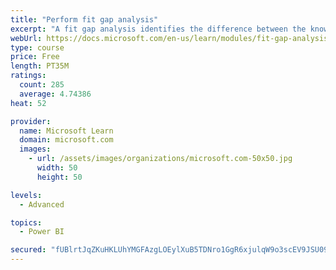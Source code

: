 ```yaml
---
title: "Perform fit gap analysis"
excerpt: "A fit gap analysis identifies the difference between the known requirements and the proposed or current solution. This module covers performing a fit gap analysis."
webUrl: https://docs.microsoft.com/en-us/learn/modules/fit-gap-analysis/
type: course
price: Free
length: PT35M
ratings:
  count: 285
  average: 4.74386
heat: 52

provider:
  name: Microsoft Learn
  domain: microsoft.com
  images:
    - url: /assets/images/organizations/microsoft.com-50x50.jpg
      width: 50
      height: 50

levels:
  - Advanced

topics:
  - Power BI

secured: "fUBlrtJqZKuHKLUhYMGFAzgLOEylXuB5TDNro1GgR6xjulqW9o3scEV9JSU09BLN0BkZ43wHnHkKWy/Al7tBdKyg35tmcYieck8LIge7VUjhQFFZjyHHvQSGo7AQ/1jHIfDYLKD+AHTjF6SzddRETUZgdJtZLidt3yAgsuXdG7pNJJp5lEJy90FW5LUrfkEbuBDbUl2Ezb2leIolrWLpHElA/PyAPugZoV6StfA7YBnFzK8SeOvEp+kB/01mT6X4FSGMMCKS3Eq67TOwwwUyvVxKp9DePd/EXilUIGSTryi+SvB4sn7exgihCxGO5pY5RZlmxmb35x931Dzdy/lCwWoaTmLuQuSJoA6OhR0oJoY/jLE4fKcDDmcz7/mIOPVsGokQlCve7/zIYuYfhkaB3g==;6Id1TyZSDiQkJjAHUMAGVQ=="
---
```



